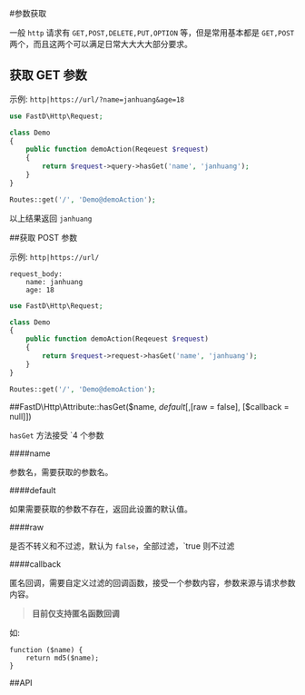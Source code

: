 #参数获取

一般 `http` 请求有 `GET,POST,DELETE,PUT,OPTION` 等，但是常用基本都是 `GET,POST`两个，而且这两个可以满足日常大大大大部分要求。

## 获取 GET 参数

示例: `http|https://url/?name=janhuang&age=18`

```php
use FastD\Http\Request;

class Demo
{
    public function demoAction(Reqeuest $request)
    {
        return $request->query->hasGet('name', 'janhuang');
    }
}

Routes::get('/', 'Demo@demoAction');
```

以上结果返回 `janhuang`

##获取 POST 参数

示例: `http|https://url/`

```
request_body:
    name: janhuang
    age: 18
```

```php
use FastD\Http\Request;

class Demo
{
    public function demoAction(Reqeuest $request)
    {
        return $request->request->hasGet('name', 'janhuang');
    }
}

Routes::get('/', 'Demo@demoAction');
```

##FastD\Http\Attribute::hasGet($name, $default[, [$raw = false], [$callback = null]])

`hasGet` 方法接受 `4 个参数

####name

参数名，需要获取的参数名。

####default

如果需要获取的参数不存在，返回此设置的默认值。
    
####raw
    
是否不转义和不过滤，默认为 `false`，全部过滤，`true 则不过滤
    
####callback

匿名回调，需要自定义过滤的回调函数，接受一个参数内容，参数来源与请求参数内容。

>**目前仅支持匿名函数回调**

如:
```
function ($name) {
    return md5($name);
}
```

##API

